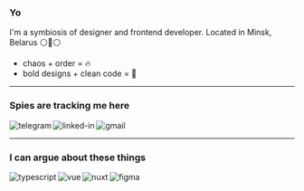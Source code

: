 ### Yo

I'm a symbiosis of designer and frontend developer. Located in Minsk, Belarus ⚪🔴⚪

- chaos + order = 🔥
- bold designs + clean code = 🖤

---

### Spies are tracking me here
[<img align="left" alt="telegram" src="https://img.shields.io/badge/telegram-%232992d5.svg?&style=for-the-badge&logo=telegram" />](https://t.me/pyncz/)
[<img align="left" alt="linked-in" src="https://img.shields.io/badge/linkedin-%230077B5.svg?&style=for-the-badge&logo=linkedin&logoColor=white" />](https://www.linkedin.com/in/pyncz/)
[<img align="left" alt="gmail" src="https://img.shields.io/badge/gmail-%23212121.svg?&style=for-the-badge&logo=gmail" />](mailto:pyncz.dev@gmail.com)

<br/>

---

### I can argue about these things
<img align="left" alt="typescript" src="https://img.shields.io/badge/typescript%20-%232f74c0.svg?&style=for-the-badge&logo=typescript&logoColor=white" />
<img align="left" alt="vue" src="https://img.shields.io/badge/vue%20-%233fb27f.svg?&style=for-the-badge&logo=vue.js&logoColor=white" />
<img align="left" alt="nuxt" src="https://img.shields.io/badge/nuxt%20-%2300c58e.svg?&style=for-the-badge&logo=nuxt.js&logoColor=white" />
<img align="left" alt="figma" src="https://img.shields.io/badge/figma%20-%23212121.svg?&style=for-the-badge&logo=figma&logoColor=white" />

<br/>
